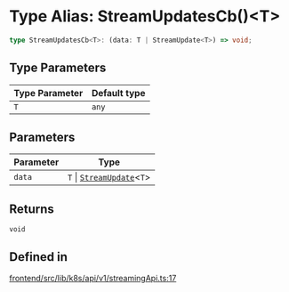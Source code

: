 # Type Alias: StreamUpdatesCb()\<T\>

```ts
type StreamUpdatesCb<T>: (data: T | StreamUpdate<T>) => void;
```

## Type Parameters

| Type Parameter | Default type |
| ------ | ------ |
| `T` | `any` |

## Parameters

| Parameter | Type |
| ------ | ------ |
| `data` | `T` \| [`StreamUpdate`](StreamUpdate.md)\<`T`\> |

## Returns

`void`

## Defined in

[frontend/src/lib/k8s/api/v1/streamingApi.ts:17](https://github.com/headlamp-k8s/headlamp/blob/2481a1c9f2b4a69a9320466e7a455215b14b97b0/frontend/src/lib/k8s/api/v1/streamingApi.ts#L17)
